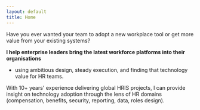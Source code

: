 ```yaml
---
layout: default
title: Home
---
```


Have you ever wanted your team to adopt a new workplace tool or get more value from your existing systems? 

**I help enterprise leaders bring the latest workforce platforms into their organisations**
- using ambitious design, steady execution, and finding that technology value for HR teams.

With 10+ years' experience delivering global HRIS projects, I can provide insight on technology adoption through the lens of HR domains (compensation, benefits, security, reporting, data, roles design).